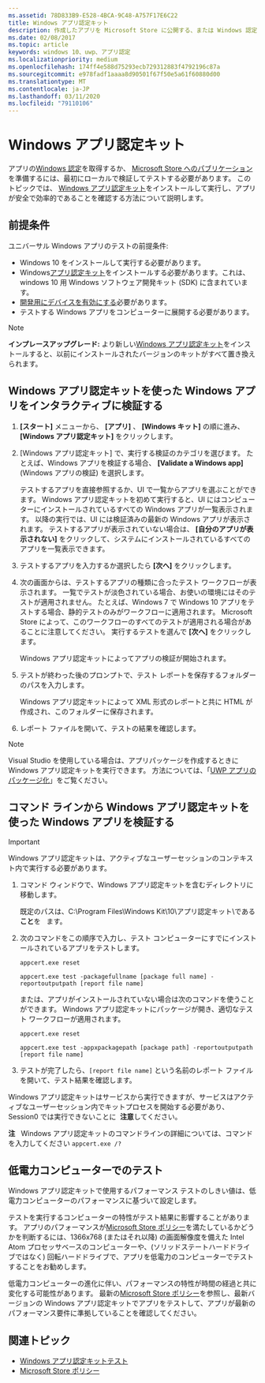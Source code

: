 ```yaml
---
ms.assetid: 78D833B9-E528-4BCA-9C48-A757F17E6C22
title: Windows アプリ認定キット
description: 作成したアプリを Microsoft Store に公開する、または Windows 認定を受ける最善の方法は、認定のためにアプリを提出する前に、ローカルでアプリの検証とテストを行うことです。 このトピックでは、Windows アプリ認定キットのインストール方法と実行方法について説明します。
ms.date: 02/08/2017
ms.topic: article
keywords: windows 10、uwp、アプリ認定
ms.localizationpriority: medium
ms.openlocfilehash: 174ff4e588d75293ecb729312883f4792196c87a
ms.sourcegitcommit: e978fadf1aaaa8d90501f67f50e5a61f60880d00
ms.translationtype: MT
ms.contentlocale: ja-JP
ms.lasthandoff: 03/11/2020
ms.locfileid: "79110106"
---
```

# <a name="windows-app-certification-kit"></a>Windows アプリ認定キット

アプリの[Windows 認定](/windows/win32/win_cert/windows-certification-portal)を取得するか、 [Microsoft Store へのパブリケーション](/windows/uwp/publish/app-submissions)を準備するには、最初にローカルで検証してテストする必要があります。 このトピックでは、 [Windows アプリ認定キット](https://developer.microsoft.com/windows/develop/app-certification-kit)をインストールして実行し、アプリが安全で効率的であることを確認する方法について説明します。

## <a name="prerequisites"></a>前提条件

ユニバーサル Windows アプリのテストの前提条件:

- Windows 10 をインストールして実行する必要があります。
- Windows[アプリ認定キット](https://developer.microsoft.com/windows/downloads/app-certification-kit/)をインストールする必要があります。これは、windows 10 用 Windows ソフトウェア開発キット (SDK) に含まれています。
- [開発用にデバイスを有効にする](/windows/uwp/get-started/enable-your-device-for-development)必要があります。
- テストする Windows アプリをコンピューターに展開する必要があります。

> [!NOTE]
> **インプレースアップグレード:** より新しい[Windows アプリ認定キット](https://developer.microsoft.com/windows/develop/app-certification-kit)をインストールすると、以前にインストールされたバージョンのキットがすべて置き換えられます。

## <a name="validate-your-windows-app-using-the-windows-app-certification-kit-interactively"></a>Windows アプリ認定キットを使った Windows アプリをインタラクティブに検証する

1. **[スタート]** メニューから、 **[アプリ]** 、 **[Windows キット]** の順に進み、 **[Windows アプリ認定キット]** をクリックします。

2. [Windows アプリ認定キット] で、実行する検証のカテゴリを選びます。 たとえば、Windows アプリを検証する場合、 **[Validate a Windows app]** (Windows アプリの検証) を選択します。

    テストするアプリを直接参照するか、UI で一覧からアプリを選ぶことができます。 Windows アプリ認定キットを初めて実行すると、UI にはコンピューターにインストールされているすべての Windows アプリが一覧表示されます。 以降の実行では、UI には検証済みの最新の Windows アプリが表示されます。 テストするアプリが表示されていない場合は、 **[自分のアプリが表示されない]** をクリックして、システムにインストールされているすべてのアプリを一覧表示できます。

3. テストするアプリを入力するか選択したら **[次へ]** をクリックします。

4. 次の画面からは、テストするアプリの種類に合ったテスト ワークフローが表示されます。 一覧でテストが淡色されている場合、お使いの環境にはそのテストが適用されません。 たとえば、Windows 7 で Windows 10 アプリをテストする場合、静的テストのみがワークフローに適用されます。 Microsoft Store によって、このワークフローのすべてのテストが適用される場合があることに注意してください。 実行するテストを選んで **[次へ]** をクリックします。

    Windows アプリ認定キットによってアプリの検証が開始されます。

5. テストが終わった後のプロンプトで、テスト レポートを保存するフォルダーのパスを入力します。

    Windows アプリ認定キットによって XML 形式のレポートと共に HTML が作成され、このフォルダーに保存されます。

6. レポート ファイルを開いて、テストの結果を確認します。

> [!NOTE]
> Visual Studio を使用している場合は、アプリパッケージを作成するときに Windows アプリ認定キットを実行できます。 方法については、「[UWP アプリのパッケージ化](/windows/msix/package/packaging-uwp-apps)」をご覧ください。

## <a name="validate-your-windows-app-using-the-windows-app-certification-kit-from-a-command-line"></a>コマンド ラインから Windows アプリ認定キットを使った Windows アプリを検証する

> [!IMPORTANT]
> Windows アプリ認定キットは、アクティブなユーザーセッションのコンテキスト内で実行する必要があります。

1. コマンド ウィンドウで、Windows アプリ認定キットを含むディレクトリに移動します。

    既定のパスは、C:\\Program Files\\Windows Kit\\10\\アプリ認定キット\\である**こと**を   ます。

2. 次のコマンドをこの順序で入力し、テスト コンピューターにすでにインストールされているアプリをテストします。

    `appcert.exe reset`

    `appcert.exe test -packagefullname [package full name] -reportoutputpath [report file name]`

    または、アプリがインストールされていない場合は次のコマンドを使うことができます。 Windows アプリ認定キットにパッケージが開き、適切なテスト ワークフローが適用されます。

    `appcert.exe reset`

    `appcert.exe test -appxpackagepath [package path] -reportoutputpath [report file name]`

3. テストが完了したら、`[report file name]` という名前のレポート ファイルを開いて、テスト結果を確認します。

Windows アプリ認定キットはサービスから実行できますが、サービスはアクティブなユーザーセッション内でキットプロセスを開始する必要があり、Session0 では実行できないことに  **注意**してください。

**注**   Windows アプリ認定キットのコマンドラインの詳細については、コマンドを入力してください `appcert.exe /?`

## <a name="testing-with-a-low-power-computer"></a>低電力コンピューターでのテスト

Windows アプリ認定キットで使用するパフォーマンス テストのしきい値は、低電力コンピューターのパフォーマンスに基づいて設定します。

テストを実行するコンピューターの特性がテスト結果に影響することがあります。 アプリのパフォーマンスが[Microsoft Store ポリシー](https://docs.microsoft.com/legal/windows/agreements/store-policies)を満たしているかどうかを判断するには、1366x768 (またはそれ以降) の画面解像度を備えた Intel Atom プロセッサベースのコンピューターや、(ソリッドステートハードドライブではなく) 回転ハードドライブで、アプリを低電力のコンピューターでテストすることをお勧めします。

低電力コンピューターの進化に伴い、パフォーマンスの特性が時間の経過と共に変化する可能性があります。 最新の[Microsoft Store ポリシー](https://docs.microsoft.com/legal/windows/agreements/store-policies)を参照し、最新バージョンの Windows アプリ認定キットでアプリをテストして、アプリが最新のパフォーマンス要件に準拠していることを確認してください。

## <a name="related-topics"></a>関連トピック

- [Windows アプリ認定キットテスト](windows-app-certification-kit-tests.md)
- [Microsoft Store ポリシー](https://docs.microsoft.com/legal/windows/agreements/store-policies)
